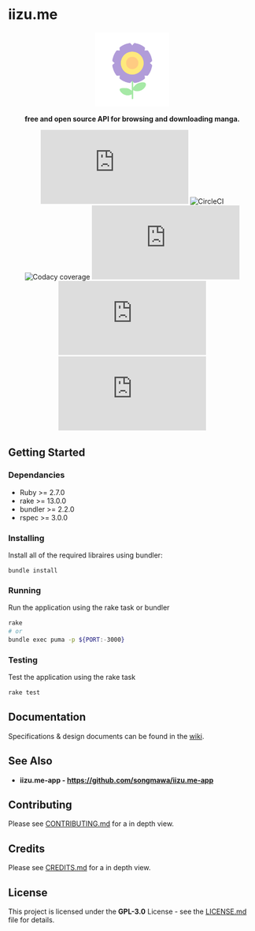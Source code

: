 # **iizu.me**


<div align="center">
<img src=".repo/icon.png" alt='Project banner' height='150px'>

**free and open source API for browsing and downloading manga.**

![CircleCI](https://img.shields.io/circleci/build/github/songmawa/iizu.me?label=master&style=flat-square)
![CircleCI](https://img.shields.io/circleci/build/github/songmawa/iizu.me/dev?label=dev&style=flat-square)
![Codacy coverage](https://img.shields.io/codacy/coverage/3fcc1ed5d7c84dc8a8ebc1ffe9ca56d6?style=flat-square)
[![GitHub issues](https://img.shields.io/github/issues/songmawa/iizu.me?style=flat-square)](https://github.com/songmawa/iizu.me/issues)
![GitHub pull requests](https://img.shields.io/github/issues-pr/songmawa/iizu.me?style=flat-square)
[![GitHub license](https://img.shields.io/github/license/songmawa/iizu.me?style=flat-square)](https://github.com/songmawa/iizu.me/blob/master/LICENSE)

</div>

## Getting Started

### Dependancies
- Ruby >= 2.7.0
- rake >= 13.0.0
- bundler >= 2.2.0
- rspec >= 3.0.0

### Installing
Install all of the required libraires using bundler:
```
bundle install
```

### Running
Run the application using the rake task or bundler
```sh
rake
# or
bundle exec puma -p ${PORT:-3000}
```

### Testing
Test the application using the rake task
```sh
rake test
```

## Documentation

Specifications & design documents can be found in the [wiki](/wiki).

## See Also

- **iizu.me-app - https://github.com/songmawa/iizu.me-app**

## Contributing

Please see [CONTRIBUTING.md](CONTRIBUTING.md) for a in depth view.

## Credits

Please see [CREDITS.md](CREDITS.md) for a in depth view.

## License

This project is licensed under the **GPL-3.0** License - see the [LICENSE.md](LICENSE.md) file for details.
